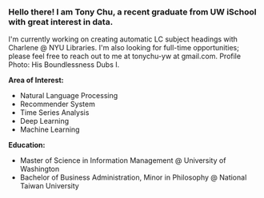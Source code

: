 ### Hello there! I am Tony Chu, a recent graduate from UW iSchool with great interest in data.

I'm currently working on creating automatic LC subject headings with Charlene @ NYU Libraries. I'm also looking for full-time opportunities; please feel free to reach out to me at tonychu-yw at gmail.com. Profile Photo: His Boundlessness Dubs I.

**Area of Interest:**
- Natural Language Processing
- Recommender System 
- Time Series Analysis
- Deep Learning
- Machine Learning 

**Education:**
- Master of Science in Information Management @ University of Washington
- Bachelor of Business Administration, Minor in Philosophy @ National Taiwan University 
